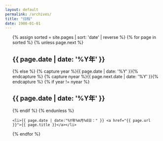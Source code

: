 ```yaml
---
layout: default
permalink: /archives/
title: "归档"
date: 1900-01-01
---
```

<ul>
  {% assign sorted = site.pages | sort: 'date' | reverse %}
  {% for page in sorted %}
    {% unless page.next %}
      <h2>{{ page.date | date: '%Y年' }}</h2>
    {% else %}
      {% capture year %}{{ page.date | date: '%Y' }}{% endcapture %}
      {% capture nyear %}{{ page.next.date | date: '%Y' }}{% endcapture %}
      {% if year != nyear %}
        <h2>{{ page.date | date: '%Y年' }}</h2>
      {% endif %}
    {% endunless %}

    <li>{{ page.date | date:"%Y年%m月%d日：" }} <a href="{{ page.url }}">{{ page.title }}</a></li>
  {% endfor %}

</ul>
